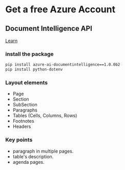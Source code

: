 # Get a free Azure Account

## Document Intelligence API

[Learn](https://learn.microsoft.com/en-us/azure/ai-services/document-intelligence/overview?view=doc-intel-3.1.0)

### install the package

```bash
pip install azure-ai-documentintelligence==1.0.0b2
pip install python-dotenv
```

### Layout elements

* Page
* Section
* SubSection
* Paragraphs
* Tables (Cells, Columns, Rows)
* Footnotes
* Headers

### Key points

* paragraph in multiple pages.
* table's description.
* agenda pages.
